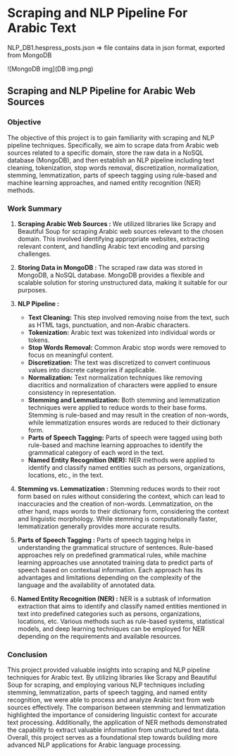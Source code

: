 # Scraping and NLP Pipeline For Arabic Text

   NLP_DB1.hespress_posts.json => file contains data in json format, exported from MongoDB

   ![MongoDB img](DB img.png)
   
## Scraping and NLP Pipeline for Arabic Web Sources

### Objective
The objective of this project is to gain familiarity with scraping and NLP pipeline techniques. Specifically, we aim to scrape data from Arabic web sources related to a specific domain, store the raw data in a NoSQL database (MongoDB), and then establish an NLP pipeline including text cleaning, tokenization, stop words removal, discretization, normalization, stemming, lemmatization, parts of speech tagging using rule-based and machine learning approaches, and named entity recognition (NER) methods.

### Work Summary

1. **Scraping Arabic Web Sources :**
   We utilized libraries like Scrapy and Beautiful Soup for scraping Arabic web sources relevant to the chosen domain. This involved identifying appropriate websites, extracting relevant content, and handling Arabic text encoding and parsing challenges.

2. **Storing Data in MongoDB :**
   The scraped raw data was stored in MongoDB, a NoSQL database. MongoDB provides a flexible and scalable solution for storing unstructured data, making it suitable for our purposes.

3. **NLP Pipeline :**
   - **Text Cleaning:** This step involved removing noise from the text, such as HTML tags, punctuation, and non-Arabic characters.
   - **Tokenization:** Arabic text was tokenized into individual words or tokens.
   - **Stop Words Removal:** Common Arabic stop words were removed to focus on meaningful content.
   - **Discretization:** The text was discretized to convert continuous values into discrete categories if applicable.
   - **Normalization:** Text normalization techniques like removing diacritics and normalization of characters were applied to ensure consistency in representation.
   - **Stemming and Lemmatization:** Both stemming and lemmatization techniques were applied to reduce words to their base forms. Stemming is rule-based and may result in the creation of non-words, while lemmatization ensures words are reduced to their dictionary form.
   - **Parts of Speech Tagging:** Parts of speech were tagged using both rule-based and machine learning approaches to identify the grammatical category of each word in the text.
   - **Named Entity Recognition (NER):** NER methods were applied to identify and classify named entities such as persons, organizations, locations, etc., in the text.

4. **Stemming vs. Lemmatization :**
   Stemming reduces words to their root form based on rules without considering the context, which can lead to inaccuracies and the creation of non-words. Lemmatization, on the other hand, maps words to their dictionary form, considering the context and linguistic morphology. While stemming is computationally faster, lemmatization generally provides more accurate results.

5. **Parts of Speech Tagging :**
   Parts of speech tagging helps in understanding the grammatical structure of sentences. Rule-based approaches rely on predefined grammatical rules, while machine learning approaches use annotated training data to predict parts of speech based on contextual information. Each approach has its advantages and limitations depending on the complexity of the language and the availability of annotated data.

6. **Named Entity Recognition (NER) :**
   NER is a subtask of information extraction that aims to identify and classify named entities mentioned in text into predefined categories such as persons, organizations, locations, etc. Various methods such as rule-based systems, statistical models, and deep learning techniques can be employed for NER depending on the requirements and available resources.

### Conclusion
   This project provided valuable insights into scraping and NLP pipeline techniques for Arabic text. By utilizing libraries like Scrapy and Beautiful Soup for scraping, and employing various NLP techniques including stemming, lemmatization, parts of speech tagging, and named entity recognition, we were able to process and analyze Arabic text from web sources effectively. The comparison between stemming and lemmatization highlighted the importance of considering linguistic context for accurate text processing. Additionally, the application of NER methods demonstrated the capability to extract valuable information from unstructured text data. Overall, this project serves as a foundational step towards building more advanced NLP applications for Arabic language processing.
